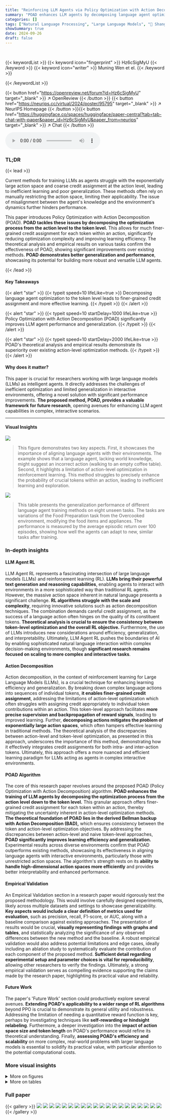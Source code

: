 ```yaml
---
title: "Reinforcing LLM Agents via Policy Optimization with Action Decomposition"
summary: "POAD enhances LLM agents by decomposing language agent optimization to the token level, achieving finer-grained credit assignment and improved learning efficiency and generalization."
categories: []
tags: ["Natural Language Processing", "Large Language Models", "🏢 Shanghai Jiao Tong University",]
showSummary: true
date: 2024-09-26
draft: false
---
```


<br>

{{< keywordList >}}
{{< keyword icon="fingerprint" >}} Hz6cSigMyU {{< /keyword >}}
{{< keyword icon="writer" >}} Muning Wen et el. {{< /keyword >}}
 
{{< /keywordList >}}

{{< button href="https://openreview.net/forum?id=Hz6cSigMyU" target="_blank" >}}
↗ OpenReview
{{< /button >}}
{{< button href="https://neurips.cc/virtual/2024/poster/95795" target="_blank" >}}
↗ NeurIPS Homepage
{{< /button >}}{{< button href="https://huggingface.co/spaces/huggingface/paper-central?tab=tab-chat-with-paper&paper_id=Hz6cSigMyU&paper_from=neurips" target="_blank" >}}
↗ Chat
{{< /button >}}



<audio controls>
    <source src="https://ai-paper-reviewer.com/Hz6cSigMyU/podcast.wav" type="audio/wav">
    Your browser does not support the audio element.
</audio>


### TL;DR


{{< lead >}}

Current methods for training LLMs as agents struggle with the exponentially large action space and coarse credit assignment at the action level, leading to inefficient learning and poor generalization.  These methods often rely on manually restricting the action space, limiting their applicability.  The issue of misalignment between the agent's knowledge and the environment's dynamics further hinders performance.

This paper introduces Policy Optimization with Action Decomposition (POAD). **POAD tackles these issues by decomposing the optimization process from the action level to the token level.**  This allows for much finer-grained credit assignment for each token within an action, significantly reducing optimization complexity and improving learning efficiency.  The theoretical analysis and empirical results on various tasks confirm the effectiveness of POAD, showing significant improvements over existing methods. **POAD demonstrates better generalization and performance**, showcasing its potential for building more robust and versatile LLM agents.

{{< /lead >}}


#### Key Takeaways

{{< alert "star" >}}
{{< typeit speed=10 lifeLike=true >}} Decomposing language agent optimization to the token level leads to finer-grained credit assignment and more effective learning. {{< /typeit >}}
{{< /alert >}}

{{< alert "star" >}}
{{< typeit speed=10 startDelay=1000 lifeLike=true >}} Policy Optimization with Action Decomposition (POAD) significantly improves LLM agent performance and generalization. {{< /typeit >}}
{{< /alert >}}

{{< alert "star" >}}
{{< typeit speed=10 startDelay=2000 lifeLike=true >}} POAD's theoretical analysis and empirical results demonstrate its superiority over existing action-level optimization methods. {{< /typeit >}}
{{< /alert >}}

#### Why does it matter?
This paper is crucial for researchers working with large language models (LLMs) as intelligent agents.  It directly addresses the challenges of inefficient optimization and limited generalization in interactive environments, offering a novel solution with significant performance improvements.  **The proposed method, POAD, provides a valuable framework for future research**, opening avenues for enhancing LLM agent capabilities in complex, interactive scenarios. 

------
#### Visual Insights



![](https://ai-paper-reviewer.com/Hz6cSigMyU/figures_1_1.jpg)

> This figure demonstrates two key aspects. First, it showcases the importance of aligning language agents with their environments.  The example shows that a language agent, lacking world knowledge, might suggest an incorrect action (walking to an empty coffee table). Second, it highlights a limitation of action-level optimization in reinforcement learning. This method struggles to precisely enhance the probability of crucial tokens within an action, leading to inefficient learning and exploration.





![](https://ai-paper-reviewer.com/Hz6cSigMyU/tables_8_1.jpg)

> This table presents the generalization performance of different language agent training methods on eight unseen tasks.  The tasks are variations of the Food Preparation task from the Overcooked environment, modifying the food items and appliances. The performance is measured by the average episodic return over 100 episodes, showing how well the agents can adapt to new, similar tasks after training.





### In-depth insights


#### LLM Agent RL
LLM Agent RL represents a fascinating intersection of large language models (LLMs) and reinforcement learning (RL).  **LLMs bring their powerful text generation and reasoning capabilities**, enabling agents to interact with environments in a more sophisticated way than traditional RL agents.  However, the massive action space inherent in natural language presents a significant challenge.  **RL algorithms struggle with the scale and complexity**, requiring innovative solutions such as action decomposition techniques.  The combination demands careful credit assignment, as the success of a language action often hinges on the quality of its constituent tokens.  **Theoretical analysis is crucial to ensure the consistency between token-level optimization and the overall RL objective.**  Furthermore, the use of LLMs introduces new considerations around efficiency, generalization, and interpretability.  Ultimately, LLM Agent RL pushes the boundaries of AI by enabling sophisticated natural language interaction within complex decision-making environments, though **significant research remains focused on scaling to more complex and interactive tasks**.

#### Action Decomposition
Action decomposition, in the context of reinforcement learning for Large Language Models (LLMs), is a crucial technique for enhancing learning efficiency and generalization.  By breaking down complex language actions into sequences of individual tokens, **it enables finer-grained credit assignment**, addressing the limitations of action-level optimization which often struggles with assigning credit appropriately to individual token contributions within an action.  This token-level approach facilitates **more precise supervision and backpropagation of reward signals**, leading to improved learning.  Further, **decomposing actions mitigates the problem of exponentially large action spaces**, which often hampers effective learning in traditional methods.  The theoretical analysis of the discrepancies between action-level and token-level optimization, as presented in this approach, underscores the importance of this method, demonstrating how it effectively integrates credit assignments for both intra- and inter-action tokens.  Ultimately, this approach offers a more nuanced and efficient learning paradigm for LLMs acting as agents in complex interactive environments.

#### POAD Algorithm
The core of this research paper revolves around the proposed POAD (Policy Optimization with Action Decomposition) algorithm.  **POAD enhances the training of LLM agents by decomposing the optimization process from the action level down to the token level.** This granular approach offers finer-grained credit assignment for each token within an action, thereby mitigating the uncertainty inherent in action-level optimization methods.  **The theoretical foundation of POAD lies in the derived Bellman backup with Action Decomposition (BAD),** which ensures consistency between the token and action-level optimization objectives.  By addressing the discrepancies between action-level and naive token-level approaches, **POAD significantly improves learning efficiency and generalization.**  Experimental results across diverse environments confirm that POAD outperforms existing methods, showcasing its effectiveness in aligning language agents with interactive environments, particularly those with unrestricted action spaces.  The algorithm's strength rests on its **ability to handle high-dimensional action spaces more efficiently** and provides better interpretability and enhanced performance.

#### Empirical Validation
An Empirical Validation section in a research paper would rigorously test the proposed methodology.  This would involve carefully designed experiments, likely across multiple datasets and settings to showcase generalizability. **Key aspects would include a clear definition of metrics used for evaluation**, such as precision, recall, F1-score, or AUC, along with a baseline comparison against existing approaches. The presentation of results would be crucial, **visually representing findings with graphs and tables**, and statistically analyzing the significance of any observed differences between the new method and the baseline.  A robust empirical validation would also address potential limitations and edge cases, ideally including an ablation study to systematically evaluate the contribution of each component of the proposed method.  **Sufficient detail regarding experimental setup and parameter choices is vital for reproducibility**, allowing other researchers to verify the findings.  Ultimately, a strong empirical validation serves as compelling evidence supporting the claims made by the research paper, highlighting its practical value and reliability.

#### Future Work
The paper's 'Future Work' section could productively explore several avenues.  **Extending POAD's applicability to a wider range of RL algorithms** beyond PPO is crucial to demonstrate its general utility and robustness.  Addressing the limitation of needing a quantitative reward function is key, perhaps by investigating techniques like **self-rewarding or hindsight relabeling**.  Furthermore, a deeper investigation into the **impact of action space size and token length** on POAD's performance would refine its theoretical understanding.  Finally, **assessing POAD's efficiency and scalability** on more complex, real-world problems with larger language models is essential to solidify its practical value, with particular attention to the potential computational costs.


### More visual insights

<details>
<summary>More on figures
</summary>


![](https://ai-paper-reviewer.com/Hz6cSigMyU/figures_7_1.jpg)

> This figure compares the performance of three reinforcement learning algorithms (TWOSOME, NTPO, and POAD) on four different tasks from the Overcooked and VirtualHome environments.  The x-axis represents the number of environment steps, and the y-axis represents the episodic return.  The shaded area around each line indicates the standard deviation across multiple runs.  The results show that POAD generally outperforms TWOSOME and NTPO in terms of both final performance and learning speed, indicating its effectiveness in aligning language agents with interactive environments.


![](https://ai-paper-reviewer.com/Hz6cSigMyU/figures_8_1.jpg)

> This figure compares the performance of POAD, NTPO, and TWOSOME on four tasks from the Overcooked and VirtualHome environments.  The x-axis represents the number of environment steps, and the y-axis represents the performance (likely average reward or cumulative reward).  Each subplot shows the learning curves for the three methods on a specific task, allowing for a comparison of their learning speed and final performance. The shaded areas likely represent standard deviation or confidence intervals, indicating the variability in performance across different runs. The results demonstrate that POAD generally outperforms NTPO and often achieves comparable or even better results than TWOSOME.


![](https://ai-paper-reviewer.com/Hz6cSigMyU/figures_8_2.jpg)

> This figure shows the training curves of POAD, NTPO, TWOSOME, and ARCHER on four different tasks from Overcooked and VirtualHome.  The x-axis represents the number of environment steps, and the y-axis represents the episodic return.  The shaded area around each line represents the standard deviation across multiple runs. The figure demonstrates that POAD generally outperforms other methods in terms of both convergence speed and final performance. The comparison highlights POAD's superior stability and efficiency compared to other methods.


![](https://ai-paper-reviewer.com/Hz6cSigMyU/figures_16_1.jpg)

> This figure compares four different reinforcement learning approaches, visualizing their credit assignment processes.  It shows how each method assigns credit to actions and tokens over multiple steps to achieve a goal.  The key takeaway is that POAD, using Bellman backup with action decomposition (BAD), achieves the same outcome as TWOSOME (optimizing at the action level) but with finer-grained token-level supervision. In contrast, NTPO and ARCHER show discrepancies between token-level and action-level optimization.


![](https://ai-paper-reviewer.com/Hz6cSigMyU/figures_18_1.jpg)

> This figure shows four different scenarios from two different environments used in the paper: Overcooked and VirtualHome.  The top two images (a and b) depict the task scenarios from the Overcooked environment, showing the preparation steps for Tomato Salad and Tomato-Lettuce Salad. The bottom two images (c and d) illustrate scenes from the VirtualHome environment, showcasing the Food Preparation and Entertainment tasks.  These environments are used to test the performance of the proposed language agent.


![](https://ai-paper-reviewer.com/Hz6cSigMyU/figures_19_1.jpg)

> This figure demonstrates the token-level credit assignment learned by the Bellman backup with Action Decomposition (BAD). The left two subfigures show the advantages of each token at the first and last states. The right subfigure compares the volume of credit assignment for key tokens between BAD, TWOSOME, and NTPO.  It highlights how BAD precisely assigns credit to key tokens while minimizing credit assignment to irrelevant tokens, unlike the other methods. 


![](https://ai-paper-reviewer.com/Hz6cSigMyU/figures_24_1.jpg)

> This figure compares the action-level Bellman backup with the proposed Bellman backup with Action Decomposition (BAD). The left side shows the traditional action-level backup, while the right side illustrates the BAD method. The key difference is that BAD assigns credit to individual tokens within an action, providing finer-grained supervision for policy optimization. The figure uses the example of turning on a TV to illustrate how the credit is assigned step by step. Appendix L provides a detailed breakdown of the BAD process shown on the right side.


![](https://ai-paper-reviewer.com/Hz6cSigMyU/figures_24_2.jpg)

> This figure compares the action-level Bellman backup with the proposed Bellman backup with Action Decomposition (BAD). The left side shows the traditional action-level approach, while the right side illustrates BAD.  BAD provides finer-grained credit assignment by considering individual tokens within an action, leading to more precise policy updates. The Appendix L provides a detailed step-by-step explanation of the BAD process shown on the right.


![](https://ai-paper-reviewer.com/Hz6cSigMyU/figures_24_3.jpg)

> This figure compares the action-level Bellman backup with the proposed Bellman backup with Action Decomposition (BAD). The left side shows the traditional action-level backup, while the right side shows the proposed BAD method. The key difference is that BAD provides finer-grained credit assignment to individual tokens within an action, rather than assigning credit to the entire action as a whole.  Appendix L provides a detailed, step-by-step explanation of BAD.


![](https://ai-paper-reviewer.com/Hz6cSigMyU/figures_25_1.jpg)

> This figure compares the action-level Bellman backup with the proposed Bellman backup with Action Decomposition (BAD). The left side shows the traditional action-level backup, where credit is assigned to the whole action. The right side shows BAD, where credit is assigned to individual tokens within the action. The step-by-step breakdown of BAD is provided in Appendix L for better understanding.


![](https://ai-paper-reviewer.com/Hz6cSigMyU/figures_25_2.jpg)

> This figure shows a step-by-step breakdown of how the Bellman backup with Action Decomposition (BAD) precisely assigns credit to each token.  It details steps 7 and 8 of the BAD process, showing how credit is modified and back-propagated for tokens in both positive and negative trajectories, ultimately leading to the calculation of advantage values for optimization.


</details>




<details>
<summary>More on tables
</summary>


![](https://ai-paper-reviewer.com/Hz6cSigMyU/tables_9_1.jpg)
> This table presents the zero-shot performance of different language models (LLaMA2-7B, TWOSOME, NTPO, and POAD) on four common NLP benchmarks: ARC_C, HellaSwag, PIQA, and MMLU.  It demonstrates the impact of fine-tuning the language models using reinforcement learning techniques (POAD, TWOSOME, and NTPO) on their original capabilities, specifically focusing on whether the fine-tuning process negatively affected their performance on these standard NLP tasks. The results show little to no negative effect, suggesting the proposed methods successfully align language models with embodied environments without compromising their core linguistic abilities.

![](https://ai-paper-reviewer.com/Hz6cSigMyU/tables_17_1.jpg)
> This table shows the average training time of the Policy Optimization with Action Decomposition (POAD) model on different datasets using one Nvidia A100 GPU.  It provides the wall-clock time for training and the number of environmental steps taken for each dataset. The datasets are those used in the DataSciCoding task, which involves training language models to generate code for data science tasks.

![](https://ai-paper-reviewer.com/Hz6cSigMyU/tables_18_1.jpg)
> This table shows the details of six datasets used in the DataSciCoding experiments. Three datasets (Pharyngitis, Health Insurance, Spaceship Titanic) are from Kaggle, while the remaining three (Airlines, Balance Scale, Breast-w) are from OpenML.  For each dataset, the number of features, samples, and classes are listed.  The [K] designation indicates that the dataset originates from Kaggle.

![](https://ai-paper-reviewer.com/Hz6cSigMyU/tables_19_1.jpg)
> This table compares the performance of the best code generated by POAD using CodeLLaMA-7B against CAAFE (using GPT-3.5 and GPT-4) across six different datasets.  It highlights the relative performance of POAD against state-of-the-art AutoML methods, particularly on datasets with higher complexity.

![](https://ai-paper-reviewer.com/Hz6cSigMyU/tables_20_1.jpg)
> This table presents the average training time and the number of environmental steps for the POAD model on six different datasets used in the DataSciCoding task.  The datasets vary in size and complexity, which impacts the training time. The table shows that training times generally range from approximately 1 hour and 43 minutes to 3 hours and 5 minutes, indicating a reasonable training time for this task and scale of model.

![](https://ai-paper-reviewer.com/Hz6cSigMyU/tables_20_2.jpg)
> This table shows a comparison of generalization performance across eight unseen tasks using different methods (LLaMA2-7B, TWOSOME, NTPO, and POAD).  The tasks involve replacing the original pancake task with various food items or kitchen appliances to test the models' ability to generalize to similar but unseen tasks.  Results are reported as episodic returns averaged over 100 episodes, with success rates within 50 timesteps in parentheses.

![](https://ai-paper-reviewer.com/Hz6cSigMyU/tables_20_3.jpg)
> This table presents the zero-shot performance of four different language models (LLaMA2-7B, TWOSOME, NTPO, and POAD) on three common sense reasoning benchmarks: ARC_C, HellaSwag, and PIQA.  Zero-shot performance indicates the models' performance without any fine-tuning or specific training on these particular benchmarks. The results show the scores achieved by each model on each benchmark, providing a comparison of their reasoning capabilities in a common sense context.

![](https://ai-paper-reviewer.com/Hz6cSigMyU/tables_21_1.jpg)
> This table presents the zero-shot performance of three different language models (LLaMA2-7B, TWOSOME, NTPO, and POAD) on a variety of tasks from the Massive Multitask Language Understanding benchmark.  The results show the performance of each model on each individual task, providing a detailed comparison of their zero-shot capabilities across diverse domains.

![](https://ai-paper-reviewer.com/Hz6cSigMyU/tables_22_1.jpg)
> This table presents the hyperparameter candidates explored during the grid search in three different environments: Overcooked, VirtualHome, and DataSciCoding.  The hyperparameters considered include learning rates for both critic and actor networks, the number of PPO epochs, the mini-batch size used during training, the discount factor (gamma), the entropy coefficient, and the maximum gradient norm.

![](https://ai-paper-reviewer.com/Hz6cSigMyU/tables_22_2.jpg)
> This table shows the hyperparameter settings used for the Policy Optimization with Action Decomposition (POAD) method on the Overcooked tasks.  It lists the values used for parameters such as critic learning rate, actor learning rate, batch size, number of mini-batches, PPO clipping value, entropy coefficient, value coefficient, maximum gradient norm, gamma (discount factor), and KL (Kullback-Leibler divergence) threshold. These parameters were tuned for optimal performance within the POAD framework on Overcooked.

![](https://ai-paper-reviewer.com/Hz6cSigMyU/tables_22_3.jpg)
> This table shows the hyperparameter settings used for the Policy Optimization with Action Decomposition (POAD) method in the Overcooked environment.  The hyperparameters are values chosen through a grid search or experimentation that yielded optimal performance for POAD on this specific task.  The parameters listed control various aspects of the training process, including learning rates, batch size, and exploration parameters.

![](https://ai-paper-reviewer.com/Hz6cSigMyU/tables_22_4.jpg)
> This table shows the hyperparameters used for the Policy Optimization with Action Decomposition (POAD) method in the Overcooked environment.  It lists the values used for various parameters including learning rates for the critic and actor networks, batch size, number of mini-batches, PPO clipping, entropy coefficient, value coefficient, gamma, max gradient norm, and KL threshold. These parameters were tuned to optimize the performance of the POAD algorithm in this specific environment.

![](https://ai-paper-reviewer.com/Hz6cSigMyU/tables_23_1.jpg)
> This table presents the average training time in hours and minutes for the Policy Optimization with Action Decomposition (POAD) model across six different datasets. Each dataset was trained using a single Nvidia A100 GPU.  The number of environmental steps for each dataset is also provided.

![](https://ai-paper-reviewer.com/Hz6cSigMyU/tables_23_2.jpg)
> This table presents the average training time in hours and minutes for the Policy Optimization with Action Decomposition (POAD) method on different datasets using a single Nvidia A100 GPU.  The number of environmental steps for each task is also included.

![](https://ai-paper-reviewer.com/Hz6cSigMyU/tables_23_3.jpg)
> This table shows the average training time in hours and minutes for the Policy Optimization with Action Decomposition (POAD) method on different datasets using one Nvidia A100 GPU. The number of environmental steps is also provided.

![](https://ai-paper-reviewer.com/Hz6cSigMyU/tables_23_4.jpg)
> This table shows the hyperparameter settings used for the Policy Optimization with Action Decomposition (POAD) method in the Overcooked experimental environment.  It lists the values used for various parameters such as the critic learning rate, actor learning rate, number of PPO epochs, batch size, mini-batch size, gamma, entropy coefficient, value coefficient, maximum gradient norm, and KL threshold. These parameters were found to produce the best performance for POAD in the Overcooked tasks.

![](https://ai-paper-reviewer.com/Hz6cSigMyU/tables_23_5.jpg)
> This table presents the average training time taken by the POAD algorithm for each dataset used in the experiments.  The training was performed using a single Nvidia A100 GPU. The table shows the wall-time (hours and minutes) and the number of environmental steps for each dataset.

</details>




### Full paper

{{< gallery >}}
<img src="https://ai-paper-reviewer.com/Hz6cSigMyU/1.png" class="grid-w50 md:grid-w33 xl:grid-w25" />
<img src="https://ai-paper-reviewer.com/Hz6cSigMyU/2.png" class="grid-w50 md:grid-w33 xl:grid-w25" />
<img src="https://ai-paper-reviewer.com/Hz6cSigMyU/3.png" class="grid-w50 md:grid-w33 xl:grid-w25" />
<img src="https://ai-paper-reviewer.com/Hz6cSigMyU/4.png" class="grid-w50 md:grid-w33 xl:grid-w25" />
<img src="https://ai-paper-reviewer.com/Hz6cSigMyU/5.png" class="grid-w50 md:grid-w33 xl:grid-w25" />
<img src="https://ai-paper-reviewer.com/Hz6cSigMyU/6.png" class="grid-w50 md:grid-w33 xl:grid-w25" />
<img src="https://ai-paper-reviewer.com/Hz6cSigMyU/7.png" class="grid-w50 md:grid-w33 xl:grid-w25" />
<img src="https://ai-paper-reviewer.com/Hz6cSigMyU/8.png" class="grid-w50 md:grid-w33 xl:grid-w25" />
<img src="https://ai-paper-reviewer.com/Hz6cSigMyU/9.png" class="grid-w50 md:grid-w33 xl:grid-w25" />
<img src="https://ai-paper-reviewer.com/Hz6cSigMyU/10.png" class="grid-w50 md:grid-w33 xl:grid-w25" />
<img src="https://ai-paper-reviewer.com/Hz6cSigMyU/11.png" class="grid-w50 md:grid-w33 xl:grid-w25" />
<img src="https://ai-paper-reviewer.com/Hz6cSigMyU/12.png" class="grid-w50 md:grid-w33 xl:grid-w25" />
<img src="https://ai-paper-reviewer.com/Hz6cSigMyU/13.png" class="grid-w50 md:grid-w33 xl:grid-w25" />
<img src="https://ai-paper-reviewer.com/Hz6cSigMyU/14.png" class="grid-w50 md:grid-w33 xl:grid-w25" />
<img src="https://ai-paper-reviewer.com/Hz6cSigMyU/15.png" class="grid-w50 md:grid-w33 xl:grid-w25" />
<img src="https://ai-paper-reviewer.com/Hz6cSigMyU/16.png" class="grid-w50 md:grid-w33 xl:grid-w25" />
<img src="https://ai-paper-reviewer.com/Hz6cSigMyU/17.png" class="grid-w50 md:grid-w33 xl:grid-w25" />
<img src="https://ai-paper-reviewer.com/Hz6cSigMyU/18.png" class="grid-w50 md:grid-w33 xl:grid-w25" />
<img src="https://ai-paper-reviewer.com/Hz6cSigMyU/19.png" class="grid-w50 md:grid-w33 xl:grid-w25" />
<img src="https://ai-paper-reviewer.com/Hz6cSigMyU/20.png" class="grid-w50 md:grid-w33 xl:grid-w25" />
{{< /gallery >}}